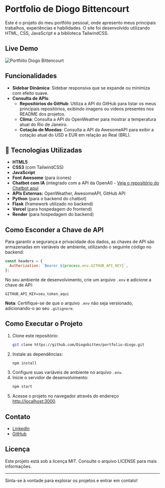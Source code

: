 # Portfolio de Diogo Bittencourt

Este é o projeto do meu portfólio pessoal, onde apresento meus principais trabalhos, experiências e habilidades. O site foi desenvolvido utilizando HTML, CSS, JavaScript e a biblioteca TailwindCSS.

## Live Demo

![Portfólio Diogo Bittencourt](img/portfolio.gif)

## Funcionalidades

- **Sidebar Dinâmica**: Sidebar responsiva que se expande ou minimiza com efeito suave.
- **Consulta de APIs**:
  - **Repositórios do GitHub**: Utiliza a API do GitHub para listar os meus principais repositórios, exibindo imagens ou vídeos presentes nos       README dos projetos.
  - **Clima**: Consulta a API do OpenWeather para mostrar a temperatura atual do Rio de Janeiro.
  - **Cotação de Moedas**: Consulta a API da AwesomeAPI para exibir a cotação atual do USD e EUR em relação ao Real (BRL).

## 🚀 Tecnologias Utilizadas

- **HTML5**  
- **CSS3** (com TailwindCSS)  
- **JavaScript**  
- **Font Awesome** (para ícones)  
- **Chatbot com IA** (integrado com a API da OpenAI) - [Veja o repositório do Chatbot aqui](https://github.com/Diogobitten/chatbot)  
- **APIs Externas:** OpenWeather, AwesomeAPI, GitHub API  
- **Python** (para o backend do chatbot)  
- **Flask** (framework utilizado no backend)  
- **Vercel** (para hospedagem do frontend)  
- **Render** (para hospedagem do backend)  



## Como Esconder a Chave de API

Para garantir a segurança e privacidade dos dados, as chaves de API são armazenadas em variáveis de ambiente, utilizando o seguinte código no backend:

```javascript
const headers = {
  Authorization: `Bearer ${process.env.GITHUB_API_KEY}`,
};
```

No seu ambiente de desenvolvimento, crie um arquivo `.env` e adicione a chave de API:

```
GITHUB_API_KEY=seu_token_aqui
```

**Nota**: Certifique-se de que o arquivo `.env` não seja versionado, adicionando-o ao seu `.gitignore`.

## Como Executar o Projeto

1. Clone este repositório:
   ```sh
   git clone https://github.com/Diogobitten/portfolio-diogo.git
   ```
2. Instale as dependências:
   ```sh
   npm install
   ```
3. Configure suas variáveis de ambiente no arquivo `.env`.
4. Inicie o servidor de desenvolvimento:
   ```sh
   npm start
   ```
5. Acesse o projeto no navegador através do endereço [http://localhost:3000](http://localhost:3000).

## Contato

- [LinkedIn](https://www.linkedin.com/in/diogo-bittencourt-de-oliveira/)
- [GitHub](https://github.com/Diogobitten)

## Licença

Este projeto está sob a licença MIT. Consulte o arquivo LICENSE para mais informações.

---

Sinta-se à vontade para explorar os projetos e entrar em contato!

